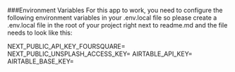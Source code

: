 ###Environment Variables
For this app to work, you need to configure the following environment variables in your .env.local file so please create a .env.local file in the root of your project right next to readme.md and the file needs to look like this:

NEXT_PUBLIC_API_KEY_FOURSQUARE=<value>
NEXT_PUBLIC_UNSPLASH_ACCESS_KEY=<value>
AIRTABLE_API_KEY=<value>
AIRTABLE_BASE_KEY=<value>
